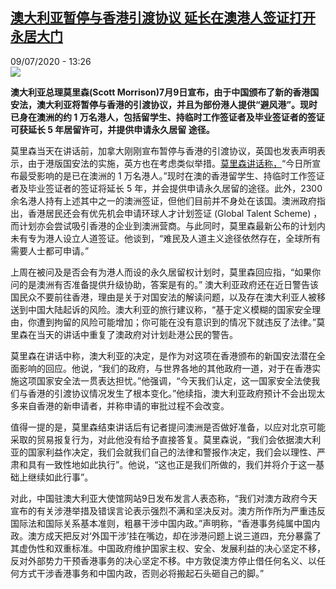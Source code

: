<!--1594310105000-->
[澳大利亚暂停与香港引渡协议 延长在澳港人签证打开永居大门](http://www.rfi.fr//cn/%E5%9B%BD%E9%99%85/20200709-%E6%BE%B3%E5%A4%A7%E5%88%A9%E4%BA%9A%E6%9A%82%E5%81%9C%E4%B8%8E%E9%A6%99%E6%B8%AF%E5%BC%95%E6%B8%A1%E5%8D%8F%E8%AE%AE-%E5%BB%B6%E9%95%BF%E5%9C%A8%E6%BE%B3%E6%B8%AF%E4%BA%BA%E7%AD%BE%E8%AF%81%E6%89%93%E5%BC%80%E6%B0%B8%E5%B1%85%E5%A4%A7%E9%97%A8)
------

<div>09/07/2020 - 13:26</div><img src="https://s.rfi.fr/media/display/a1996f90-c1d5-11ea-9616-005056bff430/w:310/p:16x9/0603534485542-web-tete.jpg"><p><strong>澳大利亚总理莫里森(Scott Morrison)7月9日宣布，由于中国颁布了新的香港国安法，澳大利亚将暂停与香港的引渡协议，并且为部份港人提供“避风港”。现时已身在澳洲的约 1 万名港人，包括留学生、持临时工作签证者及毕业签证者的签证可获延长 5 年居留许可，并提供申请永久居留 途径。</strong></p><div class="t-content__body u-clearfix"><div class="m-interstitial"></div><p>莫里森当天在讲话前，加拿大刚刚宣布暂停与香港的引渡协议，英国也发表声明表示，由于港版国安法的实施，英方也在考虑类似举措。<a target="_blank" href="http://www.youtube.com/watch?v=5wZsEZohdmY">莫里森讲话称，</a>“今日所宣布最受影响的是已在澳洲的 1 万名港人。”现时在澳的香港留学生、持临时工作签证者及毕业签证者的签证将延长 5 年，并会提供申请永久居留的途径。此外，2300余名港人持有上述其中之一的澳洲签证，但他们目前并不身处在该国。澳洲政府指出，香港居民还会有优先机会申请环球人才计划签证 (Global Talent Scheme) ，而计划亦会尝试吸引香港的企业到澳洲营商。与此同时，莫里森最新公布的计划内未有专为港人设立人道签证。他谈到，“难民及人道主义途径依然存在，全球所有需要人士都可申请。”</p><p>上周在被问及是否会有为港人而设的永久居留权计划时，莫里森回应指，“如果你问的是澳洲有否准备提供升级协助，答案是有的。” 澳大利亚政府还在近日警告该国民众不要前往香港，理由是关于对国安法的解读问题，以及存在澳大利亚人被移送到中国大陆起诉的风险。澳大利亚的旅行建议称，“基于定义模糊的国家安全理由，你遭到拘留的风险可能增加；你可能在没有意识到的情况下就违反了法律。”莫里森在当天的讲话中重复了澳政府对计划赴港公民的警告。</p><p>莫里森在讲话中称，澳大利亚的决定，是作为对这项在香港颁布的新国安法潜在全面影响的回应。他说，“我们的政府，与世界各地的其他政府一道，对于在香港实施这项国家安全法一贯表达担忧。”他强调，“今天我们认定，这一国家安全法使我们与香港的引渡协议情况发生了根本变化。”他续指，澳大利亚政府预计不会出现太多来自香港的新申请者，并称申请的审批过程不会改变。 </p><p>值得一提的是，莫里森结束讲话后有记者提问澳洲是否做好准备，以应对北京可能采取的贸易报复行为，对此他没有给予直接答复。莫里森说，“我们会依据澳大利亚的国家利益作决定，我们会就我们自己的法律和警报作决定，我们会以理性、严肃和具有一致性地如此执行”。他说，“这也正是我们所做的，我们并将介于这一基础上继续如此行事”。</p><p>对此，中国驻澳大利亚大使馆网站9日发布发言人表态称，“我们对澳方政府今天宣布的有关涉港举措及错误言论表示强烈不满和坚决反对。澳方所作所为严重违反国际法和国际关系基本准则，粗暴干涉中国内政。”声明称，“香港事务纯属中国内政。澳方成天把反对‘外国干涉’挂在嘴边，却在涉港问题上说三道四，充分暴露了其虚伪性和双重标准。中国政府维护国家主权、安全、发展利益的决心坚定不移，反对外部势力干预香港事务的决心坚定不移。中方敦促澳方停止借任何名义、以任何方式干涉香港事务和中国内政，否则必将搬起石头砸自己的脚。”</p><div class="o-self-promo o-self-promo--nl o-self-promo--hidden" data-selfpromo-newsletter></div><div class="o-self-promo o-self-promo--app o-self-promo--hidden" data-selfpromo-app></div></div>
